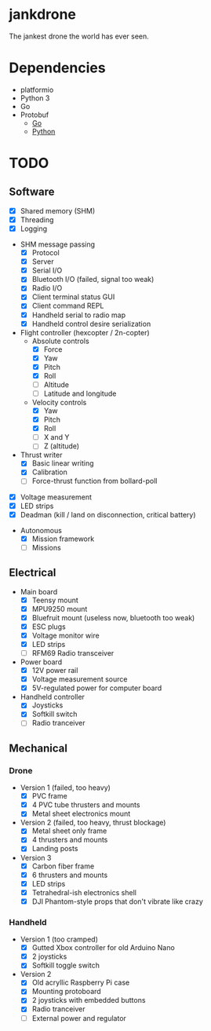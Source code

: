 # jankdrone
The jankest drone the world has ever seen.

# Dependencies
- platformio
- Python 3
- Go
- Protobuf
	- [Go](https://github.com/golang/protobuf)
	- [Python](https://github.com/google/protobuf/tree/master/python)

# TODO

## Software
- [x] Shared memory (SHM)
- [x] Threading
- [x] Logging
- SHM message passing
	- [x] Protocol
	- [x] Server
	- [x] Serial I/O
	- [x] Bluetooth I/O (failed, signal too weak)
	- [x] Radio I/O
	- [x] Client terminal status GUI
	- [X] Client command REPL
	- [x] Handheld serial to radio map
	- [x] Handheld control desire serialization
- Flight controller (hexcopter / 2n-copter)
	- Absolute controls
		- [x] Force
		- [x] Yaw
		- [x] Pitch
		- [x] Roll
		- [ ] Altitude
		- [ ] Latitude and longitude
	- Velocity controls
		- [x] Yaw
		- [x] Pitch
		- [x] Roll
		- [ ] X and Y
		- [ ] Z (altitude)
- Thrust writer
	- [x] Basic linear writing
	- [x] Calibration
	- [ ] Force-thrust function from bollard-poll
- [x] Voltage measurement
- [x] LED strips
- [x] Deadman (kill / land on disconnection, critical battery)
- Autonomous
	- [x] Mission framework
	- [ ] Missions

## Electrical
- Main board
	- [x] Teensy mount
	- [x] MPU9250 mount
	- [x] Bluefruit mount (useless now, bluetooth too weak)
	- [x] ESC plugs
	- [x] Voltage monitor wire
	- [x] LED strips
	- [ ] RFM69 Radio transceiver
- Power board
	- [x] 12V power rail
	- [x] Voltage measurement source
	- [x] 5V-regulated power for computer board
- Handheld controller
	- [x] Joysticks
	- [x] Softkill switch
	- [ ] Radio tranceiver

## Mechanical

### Drone
- Version 1 (failed, too heavy)
	- [x] PVC frame
	- [x] 4 PVC tube thrusters and mounts
	- [x] Metal sheet electronics mount
- Version 2 (failed, too heavy, thrust blockage)
	- [x] Metal sheet only frame
	- [x] 4 thrusters and mounts
	- [x] Landing posts
- Version 3
	- [x] Carbon fiber frame
	- [x] 6 thrusters and mounts
	- [x] LED strips
	- [x] Tetrahedral-ish electronics shell
	- [x] DJI Phantom-style props that don't vibrate like crazy

### Handheld
- Version 1 (too cramped)
	- [x] Gutted Xbox controller for old Arduino Nano
	- [x] 2 joysticks
	- [x] Softkill toggle switch
- Version 2
	- [x] Old acryllic Raspberry Pi case
	- [x] Mounting protoboard
	- [x] 2 joysticks with embedded buttons
	- [x] Radio tranceiver
	- [ ] External power and regulator
